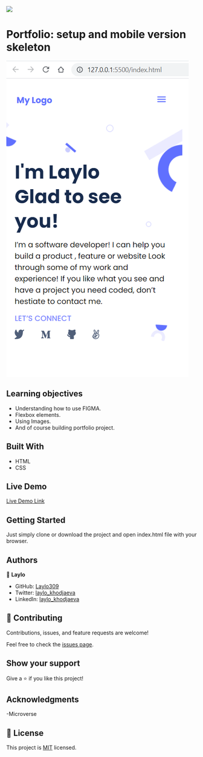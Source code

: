 ![](https://img.shields.io/badge/Microverse-blueviolet)

# Portfolio: setup and mobile version skeleton

![screenshot](./Screenshot.png)

## Learning objectives

- Understanding how to use FIGMA.
- Flexbox elements.
- Using Images.
- And of course building portfolio project.

## Built With

- HTML
- CSS

## Live Demo

[Live Demo Link](https://laylooo.github.io/My_Portfolio/)

## Getting Started

Just simply clone or download the project and open index.html file with your browser.

## Authors

👤 **Laylo**

- GitHub: [Laylo309](https://github.com/Laylo309)
- Twitter: [laylo_khodjaeva](https://twitter.com/laylo_khodjaeva)
- LinkedIn: [laylo_khodjaeva](https://www.linkedin.com/in/laylo-khodjaeva/)

## 🤝 Contributing

Contributions, issues, and feature requests are welcome!

Feel free to check the [issues page](../../issues/).

## Show your support

Give a ⭐️ if you like this project!

## Acknowledgments

-Microverse

## 📝 License

This project is [MIT](./MIT.md) licensed.
